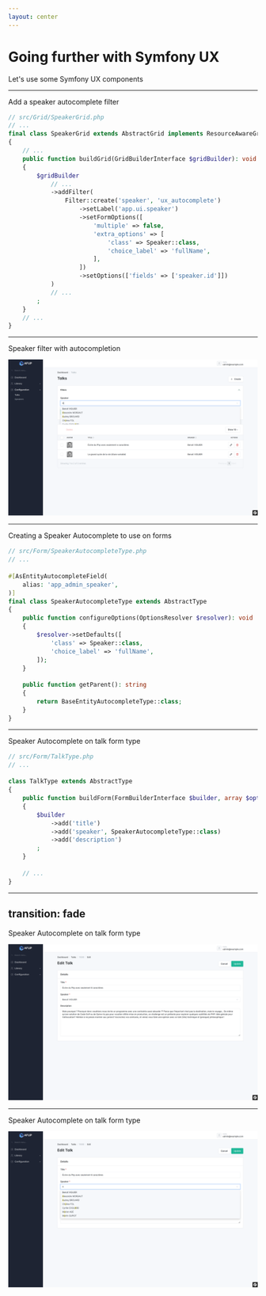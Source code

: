 ```yaml
---
layout: center
---
```


# Going further with Symfony UX
Let's use some Symfony UX components

---

Add a speaker autocomplete filter

```php {all|10-21|11|12|13|14|15-17|16|17|20}
// src/Grid/SpeakerGrid.php
// ...
final class SpeakerGrid extends AbstractGrid implements ResourceAwareGridInterface
{
    // ...
    public function buildGrid(GridBuilderInterface $gridBuilder): void
    {
        $gridBuilder
            // ...
            ->addFilter(
                Filter::create('speaker', 'ux_autocomplete')
                    ->setLabel('app.ui.speaker')
                    ->setFormOptions([
                        'multiple' => false,
                        'extra_options' => [
                            'class' => Speaker::class,
                            'choice_label' => 'fullName',
                        ],
                    ])
                    ->setOptions(['fields' => ['speaker.id']])
            )
            // ...
        ;
    }
    // ...
}
```

---

Speaker filter with autocompletion

<img src="/filter_with_ux_autocomplete.png" />

---

Creating a Speaker Autocomplete to use on forms

```php {all|4|5|7|12|13|17-20}
// src/Form/SpeakerAutocompleteType.php
// ...

#[AsEntityAutocompleteField(
    alias: 'app_admin_speaker',
)]
final class SpeakerAutocompleteType extends AbstractType
{
    public function configureOptions(OptionsResolver $resolver): void
    {
        $resolver->setDefaults([
            'class' => Speaker::class,
            'choice_label' => 'fullName',
        ]);
    }

    public function getParent(): string
    {
        return BaseEntityAutocompleteType::class;
    }
}

```

---

Speaker Autocomplete on talk form type

```php {all|10}
// src/Form/TalkType.php
// ...

class TalkType extends AbstractType
{
    public function buildForm(FormBuilderInterface $builder, array $options): void
    {
        $builder
            ->add('title')
            ->add('speaker', SpeakerAutocompleteType::class)
            ->add('description')
        ;
    }

    // ...
}

```

---
transition: fade
---

Speaker Autocomplete on talk form type

<img src="/talk_form_type.png" />

---

Speaker Autocomplete on talk form type

<img src="/form_type_with_ux_autocomplete.png" />
